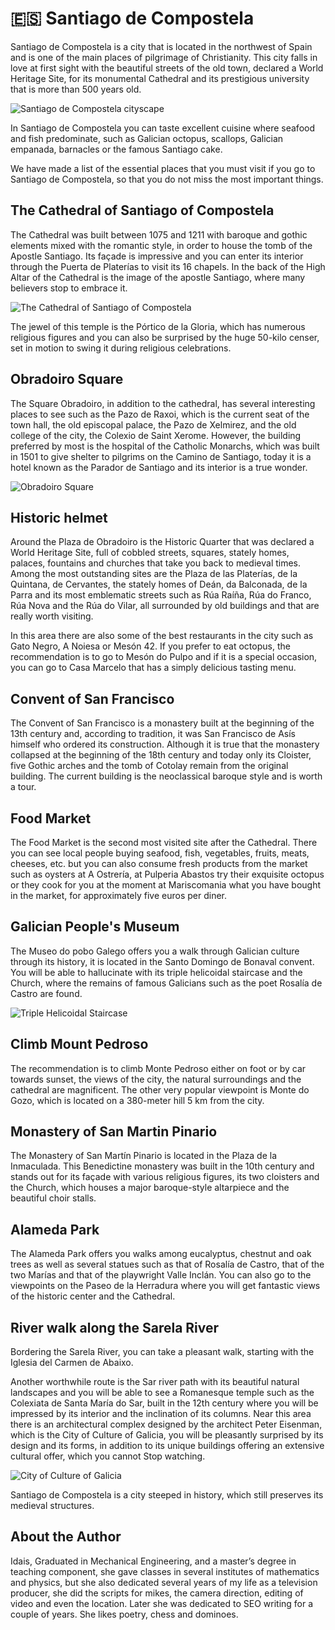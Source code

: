 # 🇪🇸 Santiago de Compostela

Santiago de Compostela is a city that is located in the northwest of Spain and is one of the main places of pilgrimage of Christianity. This city falls in love at first sight with the beautiful streets of the old town, declared a World Heritage Site, for its monumental Cathedral and its prestigious university that is more than 500 years old.
 
![Santiago de Compostela cityscape](_static/images/santiago-de-compostela/cityscape.jpg)

In Santiago de Compostela you can taste excellent cuisine where seafood and fish predominate, such as Galician octopus, scallops, Galician empanada, barnacles or the famous Santiago cake.

We have made a list of the essential places that you must visit if you go to Santiago de Compostela, so that you do not miss the most important things.

## The Cathedral of Santiago of Compostela 

The Cathedral was built between 1075 and 1211 with baroque and gothic elements mixed with the romantic style, in order to house the tomb of the Apostle Santiago. Its façade is impressive and you can enter its interior through the Puerta de Platerías to visit its 16 chapels. In the back of the High Altar of the Cathedral is the image of the apostle Santiago, where many believers stop to embrace it.

![The Cathedral of Santiago of Compostela](_static/images/santiago-de-compostela/cathedral-of-santiago-of-compostela.jpg)

The jewel of this temple is the Pórtico de la Gloria, which has numerous religious figures and you can also be surprised by the huge 50-kilo censer, set in motion to swing it during religious celebrations.
 
## Obradoiro Square

The Square Obradoiro, in addition to the cathedral, has several interesting places to see such as the Pazo de Raxoi, which is the current seat of the town hall, the old episcopal palace, the Pazo de Xelmirez, and the old college of the city, the Colexio de Saint Xerome. However, the building preferred by most is the hospital of the Catholic Monarchs, which was built in 1501 to give shelter to pilgrims on the Camino de Santiago, today it is a hotel known as the Parador de Santiago and its interior is a true wonder.

![Obradoiro Square](_static/images/santiago-de-compostela/obradoiro-square.jpg)
 
## Historic helmet

Around the Plaza de Obradoiro is the Historic Quarter that was declared a World Heritage Site, full of cobbled streets, squares, stately homes, palaces, fountains and churches that take you back to medieval times. Among the most outstanding sites are the Plaza de las Platerías, de la Quintana, de Cervantes, the stately homes of Deán, da Balconada, de la Parra and its most emblematic streets such as Rúa Raíña, Rúa do Franco, Rúa Nova and the Rúa do Vilar, all surrounded by old buildings and that are really worth visiting.

In this area there are also some of the best restaurants in the city such as Gato Negro, A Noiesa or Mesón 42. If you prefer to eat octopus, the recommendation is to go to Mesón do Pulpo and if it is a special occasion, you can go to Casa Marcelo that has a simply delicious tasting menu.

## Convent of San Francisco

The Convent of San Francisco is a monastery built at the beginning of the 13th century and, according to tradition, it was San Francisco de Asís himself who ordered its construction. Although it is true that the monastery collapsed at the beginning of the 18th century and today only its Cloister, five Gothic arches and the tomb of Cotolay remain from the original building. The current building is the neoclassical baroque style and is worth a tour.

## Food Market

The Food Market is the second most visited site after the Cathedral. There you can see local people buying seafood, fish, vegetables, fruits, meats, cheeses, etc. but you can also consume fresh products from the market such as oysters at A Ostrería, at Pulperia Abastos try their exquisite octopus or they cook for you at the moment at Mariscomania what you have bought in the market, for approximately five euros per diner.

## Galician People's Museum

The Museo do pobo Galego offers you a walk through Galician culture through its history, it is located in the Santo Domingo de Bonaval convent. You will be able to hallucinate with its triple helicoidal staircase and the Church, where the remains of famous Galicians such as the poet Rosalía de Castro are found.

![Triple Helicoidal Staircase](_static/images/santiago-de-compostela/triple-helicoidal-staircase.jpg)
 
## Climb Mount Pedroso

The recommendation is to climb Monte Pedroso either on foot or by car towards sunset, the views of the city, the natural surroundings and the cathedral are magnificent. The other very popular viewpoint is Monte do Gozo, which is located on a 380-meter hill 5 km from the city.

## Monastery of San Martin Pinario

The Monastery of San Martín Pinario is located in the Plaza de la Inmaculada. This Benedictine monastery was built in the 10th century and stands out for its façade with various religious figures, its two cloisters and the Church, which houses a major baroque-style altarpiece and the beautiful choir stalls.

## Alameda Park

The Alameda Park offers you walks among eucalyptus, chestnut and oak trees as well as several statues such as that of Rosalía de Castro, that of the two Marías and that of the playwright Valle Inclán. You can also go to the viewpoints on the Paseo de la Herradura where you will get fantastic views of the historic center and the Cathedral.

## River walk along the Sarela River

Bordering the Sarela River, you can take a pleasant walk, starting with the Iglesia del Carmen de Abaixo.

Another worthwhile route is the Sar river path with its beautiful natural landscapes and you will be able to see a Romanesque temple such as the Colexiata de Santa María do Sar, built in the 12th century where you will be impressed by its interior and the inclination of its columns. Near this area there is an architectural complex designed by the architect Peter Eisenman, which is the City of Culture of Galicia, you will be pleasantly surprised by its design and its forms, in addition to its unique buildings offering an extensive cultural offer, which you cannot Stop watching.

![City of Culture of Galicia ](_static/images/santiago-de-compostela/city-of-culture-galicia.jpg)

Santiago de Compostela is a city steeped in history, which still preserves its medieval structures.

## About the Author

Idais, Graduated in Mechanical Engineering, and a master’s degree in teaching component, she gave classes in several institutes of mathematics and physics, but she also dedicated several years of my life as a television producer, she did the scripts for mikes, the camera direction, editing of video and even the location. Later she was dedicated to SEO writing for a couple of years. She likes poetry, chess and dominoes.
